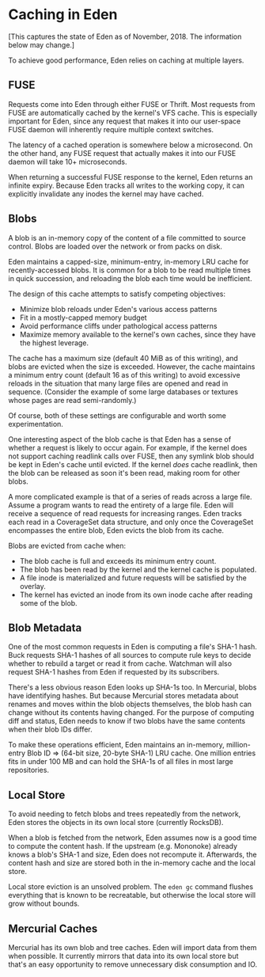 # Caching in Eden

[This captures the state of Eden as of November, 2018. The information below may
change.]

To achieve good performance, Eden relies on caching at multiple layers.

## FUSE

Requests come into Eden through either FUSE or Thrift. Most requests from FUSE
are automatically cached by the kernel's VFS cache. This is especially important
for Eden, since any request that makes it into our user-space FUSE daemon will
inherently require multiple context switches.

The latency of a cached operation is somewhere below a microsecond. On the other
hand, any FUSE request that actually makes it into our FUSE daemon will take 10+
microseconds.

When returning a successful FUSE response to the kernel, Eden returns an
infinite expiry. Because Eden tracks all writes to the working copy, it can
explicitly invalidate any inodes the kernel may have cached.

## Blobs

A blob is an in-memory copy of the content of a file committed to source
control. Blobs are loaded over the network or from packs on disk.

Eden maintains a capped-size, minimum-entry, in-memory LRU cache for
recently-accessed blobs. It is common for a blob to be read multiple times in
quick succession, and reloading the blob each time would be inefficient.

The design of this cache attempts to satisfy competing objectives:

- Minimize blob reloads under Eden's various access patterns
- Fit in a mostly-capped memory budget
- Avoid performance cliffs under pathological access patterns
- Maximize memory available to the kernel's own caches, since they have the
  highest leverage.

The cache has a maximum size (default 40 MiB as of this writing), and blobs are
evicted when the size is exceeded. However, the cache maintains a minimum entry
count (default 16 as of this writing) to avoid excessive reloads in the
situation that many large files are opened and read in sequence. (Consider the
example of some large databases or textures whose pages are read semi-randomly.)

Of course, both of these settings are configurable and worth some
experimentation.

One interesting aspect of the blob cache is that Eden has a sense of whether a
request is likely to occur again. For example, if the kernel does not support
caching readlink calls over FUSE, then any symlink blob should be kept in Eden's
cache until evicted. If the kernel _does_ cache readlink, then the blob can be
released as soon it's been read, making room for other blobs.

A more complicated example is that of a series of reads across a large file.
Assume a program wants to read the entirety of a large file. Eden will receive a
sequence of read requests for increasing ranges. Eden tracks each read in a
CoverageSet data structure, and only once the CoverageSet encompasses the entire
blob, Eden evicts the blob from its cache.

Blobs are evicted from cache when:

- The blob cache is full and exceeds its minimum entry count.
- The blob has been read by the kernel and the kernel cache is populated.
- A file inode is materialized and future requests will be satisfied by the
  overlay.
- The kernel has evicted an inode from its own inode cache after reading some of
  the blob.

## Blob Metadata

One of the most common requests in Eden is computing a file's SHA-1 hash. Buck
requests SHA-1 hashes of all sources to compute rule keys to decide whether to
rebuild a target or read it from cache. Watchman will also request SHA-1 hashes
from Eden if requested by its subscribers.

There's a less obvious reason Eden looks up SHA-1s too. In Mercurial, blobs have
identifying hashes. But because Mercurial stores metadata about renames and
moves within the blob objects themselves, the blob hash can change without its
contents having changed. For the purpose of computing diff and status, Eden
needs to know if two blobs have the same contents when their blob IDs differ.

To make these operations efficient, Eden maintains an in-memory, million-entry
Blob ID => (64-bit size, 20-byte SHA-1) LRU cache. One million entries fits in
under 100 MB and can hold the SHA-1s of all files in most large repositories.

## Local Store

To avoid needing to fetch blobs and trees repeatedly from the network, Eden
stores the objects in its own local store (currently RocksDB).

When a blob is fetched from the network, Eden assumes now is a good time to
compute the content hash. If the upstream (e.g. Mononoke) already knows a blob's
SHA-1 and size, Eden does not recompute it. Afterwards, the content hash and
size are stored both in the in-memory cache and the local store.

Local store eviction is an unsolved problem. The `eden gc` command flushes
everything that is known to be recreatable, but otherwise the local store will
grow without bounds.

## Mercurial Caches

Mercurial has its own blob and tree caches. Eden will import data from them when
possible. It currently mirrors that data into its own local store but that's an
easy opportunity to remove unnecessary disk consumption and IO.

